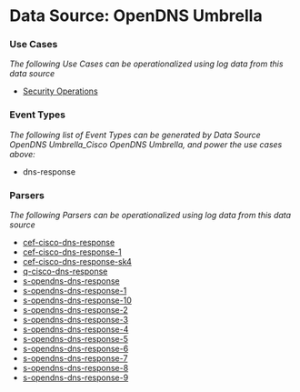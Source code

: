 Data Source: OpenDNS Umbrella
=============================

### Use Cases

_The following Use Cases can be operationalized using log data from this data source_

* [Security Operations](usecase_security_operations.md)


### Event Types

_The following list of Event Types can be generated by Data Source OpenDNS Umbrella_Cisco OpenDNS Umbrella, and power the use cases above:_

- dns-response


### Parsers

_The following Parsers can be operationalized using log data from this data source_

* [cef-cisco-dns-response](parserContent_cef-cisco-dns-response.md)
* [cef-cisco-dns-response-1](parserContent_cef-cisco-dns-response-1.md)
* [cef-cisco-dns-response-sk4](parserContent_cef-cisco-dns-response-sk4.md)
* [q-cisco-dns-response](parserContent_q-cisco-dns-response.md)
* [s-opendns-dns-response](parserContent_s-opendns-dns-response.md)
* [s-opendns-dns-response-1](parserContent_s-opendns-dns-response-1.md)
* [s-opendns-dns-response-10](parserContent_s-opendns-dns-response-10.md)
* [s-opendns-dns-response-2](parserContent_s-opendns-dns-response-2.md)
* [s-opendns-dns-response-3](parserContent_s-opendns-dns-response-3.md)
* [s-opendns-dns-response-4](parserContent_s-opendns-dns-response-4.md)
* [s-opendns-dns-response-5](parserContent_s-opendns-dns-response-5.md)
* [s-opendns-dns-response-6](parserContent_s-opendns-dns-response-6.md)
* [s-opendns-dns-response-7](parserContent_s-opendns-dns-response-7.md)
* [s-opendns-dns-response-8](parserContent_s-opendns-dns-response-8.md)
* [s-opendns-dns-response-9](parserContent_s-opendns-dns-response-9.md)
